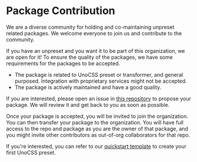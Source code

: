 # Package Contribution

We are a diverse community for holding and co-maintaining unpreset related packages. We welcome everyone to join us and contribute to the community.

If you have an unpreset and you want it to be part of this organization, we are open for it! To ensure the quality of the packages, we have some requirements for the packages to be accepted.

- The package is related to UnoCSS preset or transformer, and general purposed. Integration with proprietary services might not be accepted.
- The package is actively maintained and have a good quality.

If you are interested, please open an issue in [this repository](https://github.com/unpreset/.github) to propose your package. We will review it and get back to you as soon as possible.

Once your package is accepted, you will be invited to join the organization. You can then transfer your package to the organization. You will have full access to the repo and package as you are the owner of that package, and you might invite other contributors as out-of-org collaborators for that repo.

If you're interested, you can refer to our [quickstart template](https://github.com/unpreset/unpreset-starter) to create your first UnoCSS preset.
